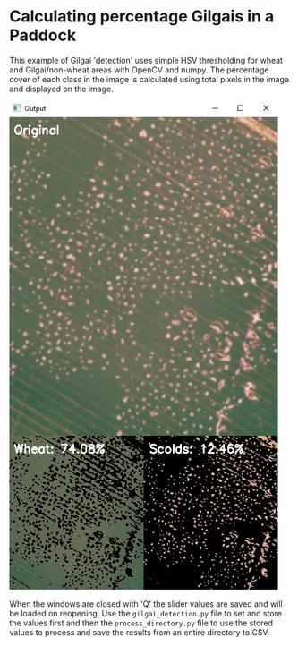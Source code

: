 # Calculating percentage Gilgais in a Paddock
This example of Gilgai 'detection' uses simple HSV thresholding for wheat and Gilgai/non-wheat areas with OpenCV and numpy. 
The percentage cover of each class in the image is calculated using total pixels in the image and displayed 
on the image. 

![image](images/example_output.png)

When the windows are closed with 'Q' the slider values are saved and will be loaded on reopening. Use the `gilgai_detection.py`
file to set and store the values first and then the `process_directory.py` file to use the stored values to process and
save the results from an entire directory to CSV.
